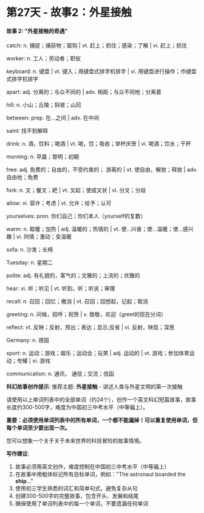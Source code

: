 # 第27天 - 故事2：外星接触

#### 故事 2: "外星接触的奇遇"

catch: n. 捕捉；捕获物；窗钩 | vt. 赶上；抓住；感染；了解 | vi. 赶上；抓住

worker: n. 工人；劳动者；职蚁

keyboard: n. 键盘 | vt. 键入；用键盘式排字机排字 | vi. 用键盘进行操作；作键盘式排字机排字

apart: adj. 分离的；与众不同的 | adv. 相距；与众不同地；分离着

hill: n. 小山；丘陵；斜坡；山冈

between: prep. 在…之间 | adv. 在中间

saint: 找不到解释

drink: n. 酒，饮料；喝酒 | vt. 喝，饮；吸收；举杯庆贺 | vi. 喝酒；饮水；干杯

morning: n. 早晨；黎明；初期

free: adj. 免费的；自由的，不受约束的； 游离的 | vt. 使自由，解放；释放 | adv. 自由地；免费

fork: n. 叉；餐叉；耙 | vt. 叉起；使成叉状 | vi. 分叉；分歧

allow: vi. 容许；考虑 | vt. 允许；给予；认可

yourselves: pron. 你们自己；你们本人（yourself的复数）

warm: n. 取暖；加热 | adj. 温暖的；热情的 | vt. 使…兴奋；使…温暖；使…感兴趣 | vi. 同情；激动；变温暖

sofa: n. 沙发；长椅

Tuesday: n. 星期二

polite: adj. 有礼貌的，客气的；文雅的；上流的；优雅的

hear: vi. 听；听见 | vt. 听到，听；听说；审理

recall: n. 召回；回忆；撤消 | vt. 召回；回想起，记起；取消

greeting: n. 问候，招呼；祝贺 | v. 致敬，欢迎（greet的现在分词）

reflect: vt. 反映；反射，照出；表达；显示;反省 | vi. 反射，映现；深思

Germany: n. 德国

sport: n. 运动；游戏；娱乐；运动会；玩笑 | adj. 运动的 | vt. 游戏；参加体育运动；夸耀 | vi. 游戏

communication: n. 通讯， 通信；交流；信函

**科幻故事创作提示**:
推荐主题: **外星接触** - 讲述人类与外星文明的第一次接触

请使用以上单词列表中的全部单词（约24个），创作一个英文科幻短篇故事，故事长度约300-500字，难度为中国初三中考水平（中等偏上）。

**重要：必须使用单词列表中的所有单词，一个都不能漏掉！可以重复使用单词，但每个单词至少要出现一次。**

您可以想象一个关于关于未来世界的科技冒险的故事情境。

**写作建议**: 
1. 故事必须用英文创作，难度控制在中国初三中考水平（中等偏上）
2. 在故事中用粗体标记所有目标单词，例如："The astronaut boarded the **ship**..."
3. 使用初三学生熟悉的词汇和简单句式，避免复杂从句
4. 创建300-500字的完整故事，包含开头、发展和结尾
5. 确保使用了单词列表中的每一个单词，不要遗漏任何单词
